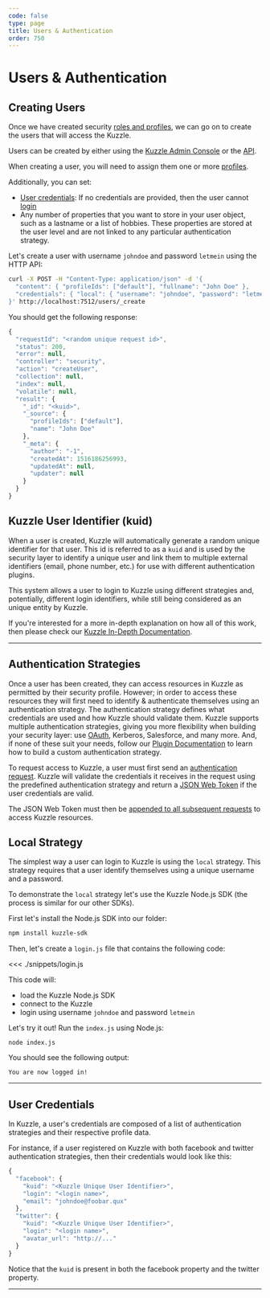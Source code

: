 ```yaml
---
code: false
type: page
title: Users & Authentication
order: 750
---
```


# Users & Authentication

## Creating Users

Once we have created security [roles and profiles](/core/2/guides/essentials/security), we can go on to create the users that will access the Kuzzle.

Users can be created by either using the [Kuzzle Admin Console](/core/2/guides/essentials/admin-console) or the [API](/core/2/api/controllers/security/create-user).

When creating a user, you will need to assign them one or more [profiles](/core/2/guides/essentials/security#defining-profiles).

Additionally, you can set:

- [User credentials](/core/2/guides/essentials/user-authentication#user-credentials): If no credentials are provided, then the user cannot [login](/core/2/api/controllers/auth/login)
- Any number of properties that you want to store in your user object, such as a lastname or a list of hobbies. These properties are stored at the user level and are not linked to any particular authentication strategy.

Let's create a user with username `johndoe` and password `letmein` using the HTTP API:

```bash
curl -X POST -H "Content-Type: application/json" -d '{
  "content": { "profileIds": ["default"], "fullname": "John Doe" },
  "credentials": { "local": { "username": "johndoe", "password": "letmein" } }
}' http://localhost:7512/users/_create
```

You should get the following response:

```js
{
  "requestId": "<random unique request id>",
  "status": 200,
  "error": null,
  "controller": "security",
  "action": "createUser",
  "collection": null,
  "index": null,
  "volatile": null,
  "result": {
    "_id": "<kuid>",
    "_source": {
      "profileIds": ["default"],
      "name": "John Doe"
    },
    "_meta": {
      "author": "-1",
      "createdAt": 1516186256993,
      "updatedAt": null,
      "updater": null
    }
  }
}
```

## Kuzzle User Identifier (kuid)

When a user is created, Kuzzle will automatically generate a random unique identifier for that user. This id is referred to as a `kuid` and is used by the security layer to identify a unique user and link them to multiple external identifiers (email, phone number, etc.) for use with different authentication plugins.

This system allows a user to login to Kuzzle using different strategies and, potentially, different login identifiers, while still being considered as an unique entity by Kuzzle.

If you're interested for a more in-depth explanation on how all of this work, then please check our [Kuzzle In-Depth Documentation](/core/2/guides/essentials/user-authentication#kuzzle-user-identifier-kuid).

---

## Authentication Strategies

Once a user has been created, they can access resources in Kuzzle as permitted by their security profile. However; in order to access these resources they will first need to identify & authenticate themselves using an authentication strategy. The authentication strategy defines what credentials are used and how Kuzzle should validate them. Kuzzle supports multiple authentication strategies, giving you more flexibility when building your security layer: use [OAuth](https://github.com/kuzzleio/kuzzle-plugin-auth-passport-oauth), Kerberos, Salesforce, and many more. And, if none of these suit your needs, follow our [Plugin Documentation](/core/2/plugins/guides/strategies) to learn how to build a custom authentication strategy.

To request access to Kuzzle, a user must first send an [authentication request](/core/2/api/controllers/auth/login). Kuzzle will validate the credentials it receives in the request using the predefined authentication strategy and return a [JSON Web Token](https://tools.ietf.org/html/rfc7519) if the user credentials are valid.

The JSON Web Token must then be [appended to all subsequent requests](/core/2/api/essentials/query-syntax) to access Kuzzle resources.

## Local Strategy

The simplest way a user can login to Kuzzle is using the `local` strategy. This strategy requires that a user identify themselves using a unique username and a password.

To demonstrate the `local` strategy let's use the Kuzzle Node.js SDK (the process is similar for our other SDKs).

First let's install the Node.js SDK into our folder:

```bash
npm install kuzzle-sdk
```

Then, let's create a `login.js` file that contains the following code:

<<< ./snippets/login.js

This code will:

- load the Kuzzle Node.js SDK
- connect to the Kuzzle
- login using username `johndoe` and password `letmein`

Let's try it out! Run the `index.js` using Node.js:

```
node index.js
```

You should see the following output:

```
You are now logged in!
```

---

## User Credentials

In Kuzzle, a user's credentials are composed of a list of authentication strategies and their respective profile data.

For instance, if a user registered on Kuzzle with both facebook and twitter authentication strategies, then their credentials would look like this:

```js
{
  "facebook": {
    "kuid": "<Kuzzle Unique User Identifier>",
    "login": "<login name>",
    "email": "johndoe@foobar.qux"
  },
  "twitter": {
    "kuid": "<Kuzzle Unique User Identifier>",
    "login": "<login name>",
    "avatar_url": "http://..."
  }
}
```

Notice that the `kuid` is present in both the facebook property and the twitter property.

---

